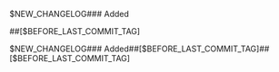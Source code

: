 $NEW_CHANGELOG### Added

##[$BEFORE_LAST_COMMIT_TAG]

$NEW_CHANGELOG### Added##[$BEFORE_LAST_COMMIT_TAG]##[$BEFORE_LAST_COMMIT_TAG]
